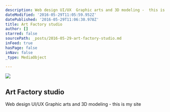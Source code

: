 ```yaml
---
description: Web design UI/UX  ​Graphic arts and 3D modeling -  this is my site
dateModified: '2016-05-29T11:05:59.952Z'
datePublished: '2016-05-29T11:06:30.978Z'
title: Art Factory studio
author: []
starred: false
sourcePath: _posts/2016-05-29-art-factory-studio.md
inFeed: true
hasPage: false
inNav: false
_type: MediaObject

---
```

<article style=""><img src="https://the-grid-user-content.s3-us-west-2.amazonaws.com/b0dc54b6-f597-4652-99b4-2d18a1fa8606.jpg" /><h1>Art Factory studio</h1><p>Web design UI/UX ​Graphic arts and 3D modeling - this is my site</p></article>